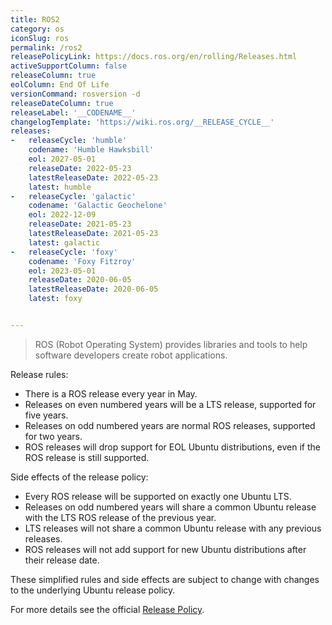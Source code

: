 ```yaml
---
title: ROS2
category: os
iconSlug: ros
permalink: /ros2
releasePolicyLink: https://docs.ros.org/en/rolling/Releases.html
activeSupportColumn: false
releaseColumn: true
eolColumn: End Of Life
versionCommand: rosversion -d
releaseDateColumn: true
releaseLabel: '__CODENAME__'
changelogTemplate: 'https://wiki.ros.org/__RELEASE_CYCLE__'
releases:
-   releaseCycle: 'humble'
    codename: 'Humble Hawksbill'
    eol: 2027-05-01
    releaseDate: 2022-05-23
    latestReleaseDate: 2022-05-23
    latest: humble
-   releaseCycle: 'galactic'
    codename: 'Galactic Geochelone'
    eol: 2022-12-09
    releaseDate: 2021-05-23
    latestReleaseDate: 2021-05-23
    latest: galactic
-   releaseCycle: 'foxy'
    codename: 'Foxy Fitzroy'
    eol: 2023-05-01
    releaseDate: 2020-06-05
    latestReleaseDate: 2020-06-05
    latest: foxy


---
```


> ROS (Robot Operating System) provides libraries and tools to help software developers create robot applications.

Release rules:

- There is a ROS release every year in May.
- Releases on even numbered years will be a LTS release, supported for five years.
- Releases on odd numbered years are normal ROS releases, supported for two years.
- ROS releases will drop support for EOL Ubuntu distributions, even if the ROS release is still supported.

Side effects of the release policy:

- Every ROS release will be supported on exactly one Ubuntu LTS.
- Releases on odd numbered years will share a common Ubuntu release with the LTS ROS release of the previous year.
- LTS releases will not share a common Ubuntu release with any previous releases.
- ROS releases will not add support for new Ubuntu distributions after their release date.

These simplified rules and side effects are subject to change with changes to the underlying Ubuntu release policy.

For more details see the official [Release Policy](https://wiki.ros.org/Distributions/ReleasePolicy).
